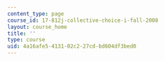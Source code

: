 ```yaml
---
content_type: page
course_id: 17-812j-collective-choice-i-fall-2008
layout: course_home
title: ''
type: course
uid: 4a16afe5-4131-02c2-27cd-bd604df3bed0
---
```

